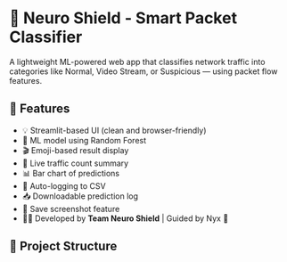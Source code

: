 # 🧠 Neuro Shield - Smart Packet Classifier

A lightweight ML-powered web app that classifies network traffic into categories like Normal, Video Stream, or Suspicious — using packet flow features.

## 🌟 Features

- 💡 Streamlit-based UI (clean and browser-friendly)
- 🤖 ML model using Random Forest
- 🎬 Emoji-based result display
- 🧠 Live traffic count summary
- 📊 Bar chart of predictions
- 📝 Auto-logging to CSV
- 📥 Downloadable prediction log
- 📸 Save screenshot feature
- 👩‍💻 Developed by **Team Neuro Shield** | Guided by Nyx 💙

## 📂 Project Structure

